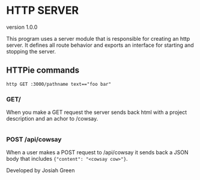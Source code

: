 # HTTP SERVER
version 1.0.0

This program uses a server module that is responsible for creating an http server. It defines all route behavior and exports an interface for starting and stopping the server. 

## HTTPie commands
```http POST :3000/pathname name=yourName
http GET :3000/pathname text=="foo bar"
```

### GET/
When you make a GET request the server sends back html with a project description and an achor to /cowsay.

```Get api/v1/cowsay?text={yourMessage}
```

### POST /api/cowsay
When a user makes a POST request to /api/cowsay it sends back  a JSON body that includes `{"content": "<cowsay cow>"}`.


Developed by Josiah Green

